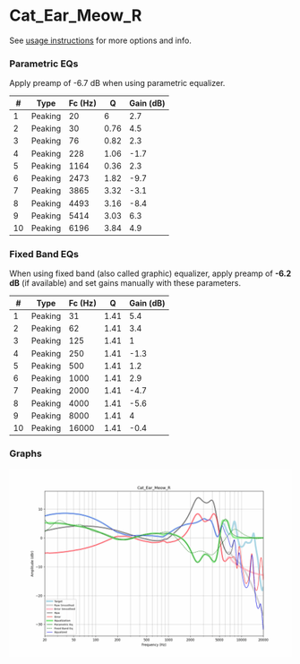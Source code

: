 # Cat_Ear_Meow_R
See [usage instructions](https://github.com/jaakkopasanen/AutoEq#usage) for more options and info.

### Parametric EQs
Apply preamp of -6.7 dB when using parametric equalizer.

|   # | Type    |   Fc (Hz) |    Q |   Gain (dB) |
|-----|---------|-----------|------|-------------|
|   1 | Peaking |        20 | 6    |         2.7 |
|   2 | Peaking |        30 | 0.76 |         4.5 |
|   3 | Peaking |        76 | 0.82 |         2.3 |
|   4 | Peaking |       228 | 1.06 |        -1.7 |
|   5 | Peaking |      1164 | 0.36 |         2.3 |
|   6 | Peaking |      2473 | 1.82 |        -9.7 |
|   7 | Peaking |      3865 | 3.32 |        -3.1 |
|   8 | Peaking |      4493 | 3.16 |        -8.4 |
|   9 | Peaking |      5414 | 3.03 |         6.3 |
|  10 | Peaking |      6196 | 3.84 |         4.9 |

### Fixed Band EQs
When using fixed band (also called graphic) equalizer, apply preamp of **-6.2 dB** (if available) and set gains manually with these parameters.

|   # | Type    |   Fc (Hz) |    Q |   Gain (dB) |
|-----|---------|-----------|------|-------------|
|   1 | Peaking |        31 | 1.41 |         5.4 |
|   2 | Peaking |        62 | 1.41 |         3.4 |
|   3 | Peaking |       125 | 1.41 |         1   |
|   4 | Peaking |       250 | 1.41 |        -1.3 |
|   5 | Peaking |       500 | 1.41 |         1.2 |
|   6 | Peaking |      1000 | 1.41 |         2.9 |
|   7 | Peaking |      2000 | 1.41 |        -4.7 |
|   8 | Peaking |      4000 | 1.41 |        -5.6 |
|   9 | Peaking |      8000 | 1.41 |         4   |
|  10 | Peaking |     16000 | 1.41 |        -0.4 |

### Graphs
![](./Cat_Ear_Meow_R.png)
